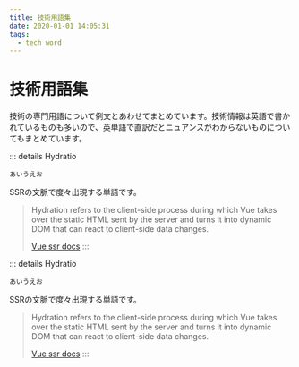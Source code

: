```yaml
---
title: 技術用語集
date: 2020-01-01 14:05:31
tags:
  - tech word
---
```


# 技術用語集
技術の専門用語について例文とあわせてまとめています。技術情報は英語で書かれているものも多いので、英単語で直訳だとニュアンスがわからないものについてもまとめています。


::: details Hydratio

```あいうえお```

SSRの文脈で度々出現する単語です。

> Hydration refers to the client-side process during which Vue takes over the static HTML sent by the server and turns it into dynamic DOM that can react to client-side data changes.
>
> [Vue ssr docs](https://ssr.vuejs.org/guide/hydration.html)
:::

::: details Hydratio

```あいうえお```

SSRの文脈で度々出現する単語です。

> Hydration refers to the client-side process during which Vue takes over the static HTML sent by the server and turns it into dynamic DOM that can react to client-side data changes.
>
> [Vue ssr docs](https://ssr.vuejs.org/guide/hydration.html)
:::
